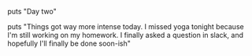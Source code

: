 puts "Day two"

puts "Things got way more intense today.  I missed yoga tonight because I'm still working on my homework.  I finally asked a question in slack, and hopefully I'll finally be done soon-ish"

